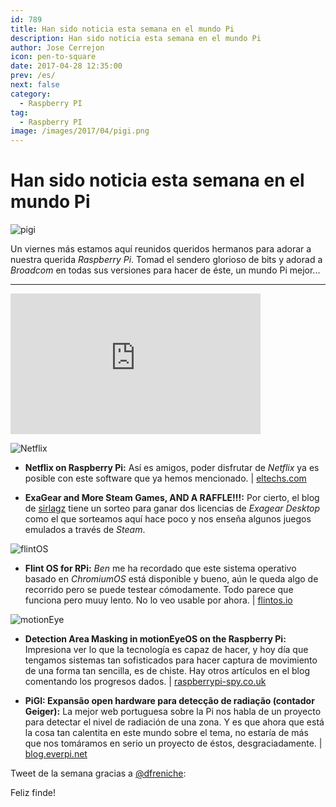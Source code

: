 ```yaml
---
id: 789
title: Han sido noticia esta semana en el mundo Pi
description: Han sido noticia esta semana en el mundo Pi
author: Jose Cerrejon
icon: pen-to-square
date: 2017-04-28 12:35:00
prev: /es/
next: false
category:
  - Raspberry PI
tag:
  - Raspberry PI
image: /images/2017/04/pigi.png
---
```


# Han sido noticia esta semana en el mundo Pi

![pigi](/images/2017/04/pigi.png)

Un viernes más estamos aquí reunidos queridos hermanos para adorar a nuestra querida *Raspberry Pi*. Tomad el sendero glorioso de bits y adorad a *Broadcom* en todas sus versiones para hacer de éste, un mundo Pi mejor...

- - -
<iframe width="400" height="225" src="https://www.youtube.com/embed/cQC2TvR6uiU?rel=0" frameborder="0" allowfullscreen></iframe>

![Netflix](/images/2017/04/netflixPi.jpg)

* **Netflix on Raspberry Pi:** Así es amigos, poder disfrutar de *Netflix* ya es posible con este software que ya hemos mencionado. | [eltechs.com](https://eltechs.com/netflix-raspberry-pi/?utm_source=twitter&utm_medium=netflix-raspberry-pi&utm_campaign=organic)

* **ExaGear and More Steam Games, AND A RAFFLE!!!:** Por cierto, el blog de [sirlagz](http://sirlagz.net/2017/04/25/exagear-and-more-steam-games-and-a-raffle/) tiene un sorteo para ganar dos licencias de *Exagear Desktop* como el que sorteamos aquí hace poco y nos enseña algunos juegos emulados a través de *Steam*.

![flintOS](/images/2017/04/flintOS.png)

* **Flint OS for RPi:** *Ben* me ha recordado que este sistema operativo basado en *ChromiumOS* está disponible y bueno, aún le queda algo de recorrido pero se puede testear cómodamente. Todo parece que funciona pero muuy lento. No lo veo usable por ahora. | [flintos.io](https://flintos.io/download/flint-os-rpi-v021-beetle/)

![motionEye](/images/2017/04/motionEye.png)

* **Detection Area Masking in motionEyeOS on the Raspberry Pi:** Impresiona ver lo que la tecnología es capaz de hacer, y hoy día que tengamos sistemas tan sofisticados para hacer captura de movimiento de una forma tan sencilla, es de chiste. Hay otros artículos en el blog comentando los progresos dados. | [raspberrypi-spy.co.uk](http://www.raspberrypi-spy.co.uk/2017/04/detection-area-masking-in-motioneyeos-raspberry-pi/)

* **PiGI: Expansão open hardware para detecção de radiação (contador Geiger):** La mejor web portuguesa sobre la Pi nos habla de un proyecto para detectar el nivel de radiación de una zona. Y es que ahora que está la cosa tan calentita en este mundo sobre el tema, no estaría de más que nos tomáramos en serio un proyecto de éstos, desgraciadamente. | [blog.everpi.net](http://blog.everpi.net/2017/04/raspberry-pi-expansao-radiacao.html)


Tweet de la semana gracias a [@dfreniche](https://twitter.com/dfreniche):




Feliz finde!